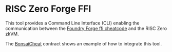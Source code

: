 # RISC Zero Forge FFI

This tool provides a Command Line Interface (CLI) enabling the communication between the [Foundry Forge ffi cheatcode](https://book.getfoundry.sh/cheatcodes/ffi) and the RISC Zero zkVM.

The [BonsaiCheat](../contracts/src/BonsaiCheats.sol) contract shows an example of how to integrate this tool.